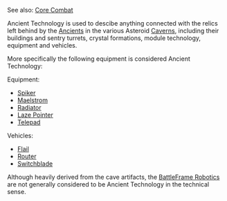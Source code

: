 See also: [Core Combat](../items/Core_Combat.md)

Ancient Technology is used to descibe anything connected with the relics left
behind by the [Ancients](Ancients.md) in the various Asteroid
[Caverns](../locations/Caverns.md), including their buildings and sentry
turrets, crystal formations, module technology, equipment and vehicles.

More specifically the following equipment is considered Ancient Technology:

Equipment:

- [Spiker](../weapons/Spiker.md)
- [Maelstrom](../weapons/Maelstrom.md)
- [Radiator](../weapons/Radiator.md)
- [Laze Pointer](../weapons/Laze_Pointer.md)
- [Telepad](../weapons/Telepad.md)

Vehicles:

- [Flail](../vehicles/Flail.md)
- [Router](../vehicles/Router.md)
- [Switchblade](../items/Switchblade.md)

Although heavily derived from the cave artifacts, the
[BattleFrame Robotics](../vehicles/BattleFrame_Robotics.md) are not generally
considered to be Ancient Technology in the technical sense.


